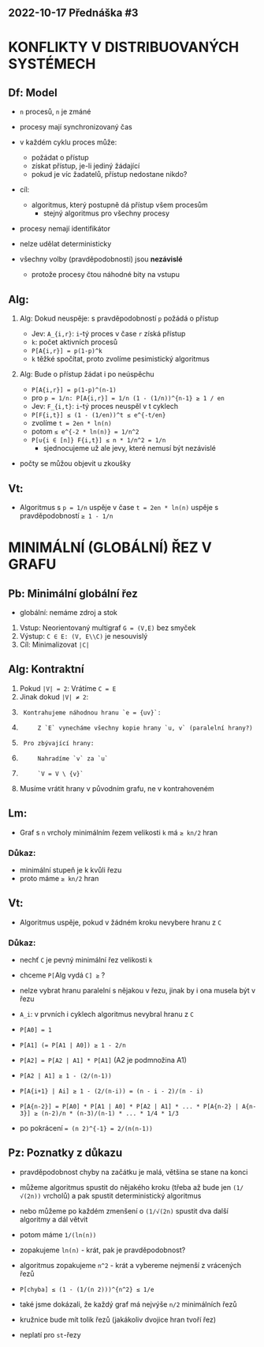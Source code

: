 2022-10-17
Přednáška #3
------------



KONFLIKTY V DISTRIBUOVANÝCH SYSTÉMECH
=====================================



Df: Model
---------
- `n` procesů, `n` je zmáné
- procesy mají synchronizovaný čas
- v každém cyklu proces může:
	+ požádat o přístup
	+ získat přístup, je-li jediný žádající
	+ pokud je víc žadatelů, přístup nedostane nikdo?
- cíl:
	+ algoritmus, který postupně dá přístup všem procesům
		* stejný algoritmus pro všechny procesy
- procesy nemají identifikátor
- nelze udělat deterministicky

- všechny volby (pravděpodobnosti) jsou **nezávislé**
	+ protože procesy čtou náhodné bity na vstupu


Alg:
----
1. Alg: Dokud neuspěje: s pravděpodobností `p` požádá o přístup
	* Jev: `A_{i,r}`: `i`-tý proces v čase `r` získá přístup
	* `k`: počet aktivních procesů
	* `P[A{i,r}] = p(1-p)^k`
	* `k` těžké spočítat, proto zvolíme pesimistický algoritmus

2. Alg: Bude o přístup žádat i po neúspěchu

	* `P[A{i,r}] = p(1-p)^(n-1)`
	* pro `p = 1/n: P[A{i,r}] = 1/n (1 - (1/n))^{n-1} ≥ 1 / en`
	* Jev: `F_{i,t}`: `i`-tý proces neuspěl v t cyklech
	* `P[F{i,t}] ≤ (1 - (1/en))^t ≤ e^{-t/en}`
	+ zvolíme `t = 2en * ln(n)`
	+ potom `≤ e^{-2 * ln(n)} = 1/n^2`
	+ `P[∪{i ∈ [n]} F{i,t}] ≤ n * 1/n^2 = 1/n`
		* sjednocujeme už ale jevy, které nemusí být nezávislé

- počty se můžou objevit u zkoušky


Vt:
---
- Algoritmus s `p = 1/n` uspěje v čase `t = 2en * ln(n)` uspěje s pravděpodobností `≥ 1 - 1/n`



MINIMÁLNÍ (GLOBÁLNÍ) ŘEZ V GRAFU
================================


Pb: Minimální globální řez
--------------------------
- globální: nemáme zdroj a stok

1. Vstup: Neorientovaný multigraf `G = (V,E)` bez smyček
2. Výstup: `C ∈ E: (V, E\\C)` je nesouvislý
3. Cíl: Minimalizovat `|C|`


Alg: Kontraktní
---------------
1. Pokud `|V| = 2`: Vrátíme `C = E`
2. Jinak dokud `|V| ≠ 2`:
3. 		Kontrahujeme náhodnou hranu `e = {uv}`:
4.   		Z `E` vynecháme všechny kopie hrany `u, v` (paralelní hrany?)
5.      Pro zbývající hrany:
6.      	Nahradíme `v` za `u`
7.       	`V = V \ {v}`
8. Musíme vrátit hrany v původním grafu, ne v kontrahoveném


Lm:
---
- Graf s `n` vrcholy minimálním řezem velikosti `k` má `≥ kn/2` hran

### Důkaz:
- minimální stupeň je k kvůli řezu 
- proto máme `≥ kn/2` hran


Vt: 
---
- Algoritmus uspěje, pokud v žádném kroku nevybere hranu z `C`

### Důkaz:
- nechť `C` je pevný minimální řez velikosti `k`
- chceme `P[`Alg vydá `C] ≥` ?
- nelze vybrat hranu paralelní s nějakou v řezu, jinak by i ona musela být v řezu

- `A_i`: v prvních i cyklech algoritmus nevybral hranu z `C`
- `P[A0] = 1`
- `P[A1] (= P[A1 | A0]) ≥ 1 - 2/n`
- `P[A2] = P[A2 | A1] * P[A1]`    (A2 je podmnožina A1)
- `P[A2 | A1] ≥ 1 - (2/(n-1))`

- `P[A{i+1} | Ai] ≥ 1 - (2/(n-i)) = (n - i - 2)/(n - i)`
- `P[A{n-2}] = P[A0] * P[A1 | A0] * P[A2 | A1] * ... * P[A{n-2} | A{n-3}] ≥ (n-2)/n * (n-3)/(n-1) * ... * 1/4 * 1/3`
- po pokrácení `= (n 2)^{-1} = 2/(n(n-1))`


Pz: Poznatky z důkazu
---------------------
+ pravděpodobnost chyby na začátku je malá, většina se stane na konci
+ můžeme algoritmus spustit do nějakého kroku (třeba až bude jen `(1/√(2n))` vrcholů) a pak spustit deterministický algoritmus
+ nebo můžeme po každém zmenšení o `(1/√(2n)` spustit dva další algoritmy a dál větvit
+ potom máme `1/(ln(n))`
+ zopakujeme `ln(n)` - krát, pak je pravděpodobnost?

+ algoritmus zopakujeme `n^2` - krát a vybereme nejmenší z vrácených řezů
+ `P[chyba] ≤ (1 - (1/(n 2)))^{n^2} ≤ 1/e`

+ také jsme dokázali, že každý graf má nejvýše `n/2` minimálních řezů
+ kružnice bude mít tolik řezů (jakákoliv dvojice hran tvoří řez)
+ neplatí pro `st`-řezy